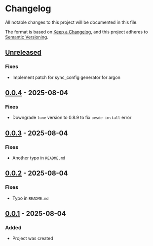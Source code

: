 # Changelog

All notable changes to this project will be documented in this file.

The format is based on [Keep a Changelog](https://keepachangelog.com/en/1.1.0/),
and this project adheres to [Semantic Versioning](https://semver.org/spec/v2.0.0.html).

## [Unreleased]

### Fixes

- Implement patch for sync_config generator for argon

## [0.0.4] - 2025-08-04

### Fixes

- Downgrade `lune` version to 0.8.9 to fix `pesde install` error

## [0.0.3] - 2025-08-04

### Fixes

- Another typo in `README.md`

## [0.0.2] - 2025-08-04

### Fixes

- Typo in `README.md`

## [0.0.1] - 2025-08-04

### Added

- Project was created

[unreleased]: https://github.com/frostproject/scripts-argon/compare/0.0.4...HEAD
[0.0.4]: https://github.com/frostproject/scripts-argon/compare/0.0.3...0.0.4
[0.0.3]: https://github.com/frostproject/scripts-argon/compare/0.0.2...0.0.3
[0.0.2]: https://github.com/frostproject/scripts-argon/compare/0.0.1...0.0.2
[0.0.1]: https://github.com/frostproject/scripts-argon/compare/53519e976c62c85126adfcbcf374aa95f2fdb0a0...0.0.1
